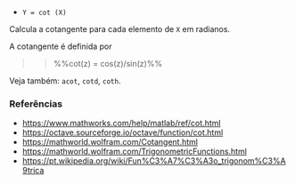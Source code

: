 * `Y = cot (X)`

Calcula a cotangente para cada elemento de `X` em radianos.

A cotangente é definida por

>> %%cot(z) = cos(z)/sin(z)%%

Veja também: `acot`, `cotd`, `coth`.

### Referências

* https://www.mathworks.com/help/matlab/ref/cot.html
* https://octave.sourceforge.io/octave/function/cot.html
* https://mathworld.wolfram.com/Cotangent.html
* https://mathworld.wolfram.com/TrigonometricFunctions.html
* https://pt.wikipedia.org/wiki/Fun%C3%A7%C3%A3o_trigonom%C3%A9trica
